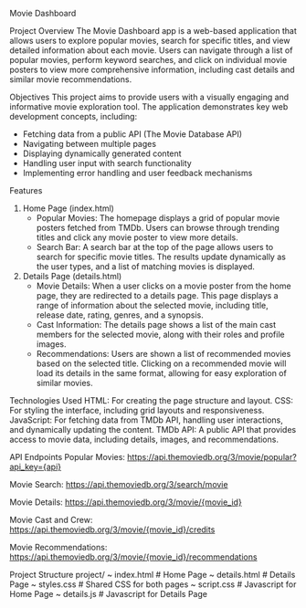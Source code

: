 Movie Dashboard

Project Overview
The Movie Dashboard app is a web-based application that allows users to explore popular movies, search for specific titles, and view detailed information about each movie. Users can navigate through a list of popular movies, perform keyword searches, and click on individual movie posters to view more comprehensive information, including cast details and similar movie recommendations.

Objectives
This project aims to provide users with a visually engaging and informative movie exploration tool. The application demonstrates key web development concepts, including:
- Fetching data from a public API (The Movie Database API)
- Navigating between multiple pages
- Displaying dynamically generated content
- Handling user input with search functionality
- Implementing error handling and user feedback mechanisms

Features
1. Home Page (index.html)
    - Popular Movies: The homepage displays a grid of popular movie posters fetched from TMDb. Users can browse through trending titles and click any movie poster to view more details.
    - Search Bar: A search bar at the top of the page allows users to search for specific movie titles. The results update dynamically as the user types, and a list of matching movies is displayed.
2. Details Page (details.html)
    - Movie Details: When a user clicks on a movie poster from the home page, they are redirected to a details page. This page displays a range of information about the selected movie, including title, release date, rating, genres, and a synopsis.
    - Cast Information: The details page shows a list of the main cast members for the selected movie, along with their roles and profile images.
    - Recommendations: Users are shown a list of recommended movies based on the selected title. Clicking on a recommended movie will load its details in the same format, allowing for easy exploration of similar movies.

Technologies Used
HTML: For creating the page structure and layout.
CSS: For styling the interface, including grid layouts and responsiveness.
JavaScript: For fetching data from TMDb API, handling user interactions, and dynamically updating the content.
TMDb API: A public API that provides access to movie data, including details, images, and recommendations.

API Endpoints
Popular Movies: https://api.themoviedb.org/3/movie/popular?api_key={api}

Movie Search: https://api.themoviedb.org/3/search/movie

Movie Details: https://api.themoviedb.org/3/movie/{movie_id}

Movie Cast and Crew: https://api.themoviedb.org/3/movie/{movie_id}/credits

Movie Recommendations: https://api.themoviedb.org/3/movie/{movie_id}/recommendations

Project Structure
project/
  ~ index.html     # Home Page
  ~ details.html   # Details Page
  ~ styles.css     # Shared CSS for both pages
  ~ script.css     # Javascript for Home Page
  ~ details.js     # Javascript for Details Page
